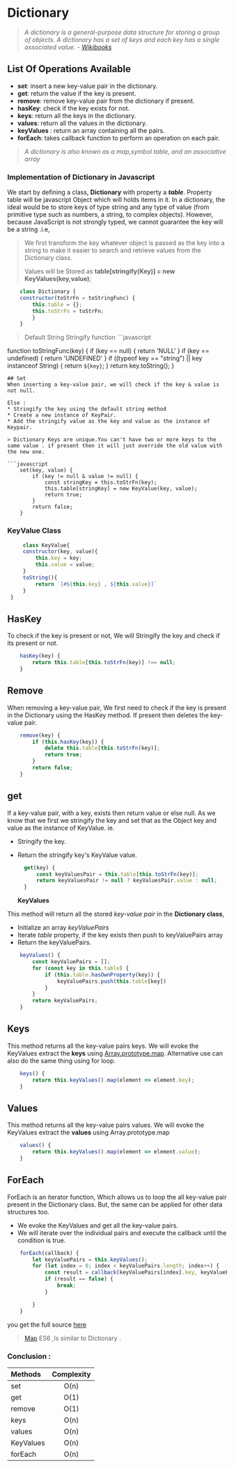 # Dictionary

> _A dictionary is a general-purpose data structure for storing a group of objects. A dictionary has a set of keys and each key has a single associated value._ - [_Wikibooks_](https://en.wikibooks.org/wiki/A-level_Computing/AQA/Paper_1/Fundamentals_of_data_structures/Dictionaries#:~:text=A%20dictionary%20is%20a%20general,has%20a%20single%20associated%20value.&text=Different%20languages%20enforce%20different%20type,often%20implemented%20as%20hash%20tables.)

## List Of Operations Available

* **set**: insert a new key-value pair in the dictionary.
* **get**: return the value if the key is present.
* **remove**: remove key-value pair from the dictionary if present.
* **hasKey**: check if the key exists for not.
* **keys**: return all the keys in the dictionary. 
* **values**: return all the values in the dictionary. 
* **keyValues** : return an array containing all the pairs.
* **forEach**:  takes callback function to perform an operation on each pair.

> _A dictionary is also known as a map,symbol table, and an associative array_

### Implementation of Dictionary in Javascript

We start by defining a class, **Dictionary** with property a _**table**_. Property table will be javascript Object which will holds items in it. In a dictionary, the ideal would be to store keys of type string and any type of value \(from primitive type such as numbers, a string, to complex objects\). However, because JavaScript is not strongly typed, we cannot guarantee the key will be a string .i.e,

> We first transform the key whatever object is passed as the key into a string to make it easier to search and retrieve values from the Dictionary class.
>
> Values will be Stored as **table\[stringify\(Key\)\] = new KeyValues\(key,value\)**;

```javascript
    class Dictionary {
    constructor(toStrFn = toStringFunc) {
        this.table = {};
        this.toStrFn = toStrFn;
        }
    }
```

> Default String Stringify function \`\`\`javascript

function toStringFunc\(key\) { if \(key == null\) { return 'NULL' } if \(key == undefined\) { return 'UNDEFINED' } if \(\(typeof key == "string"\) \|\| key instanceof String\) { return `${key}`; } return key.toString\(\); }

```text
## Set
When inserting a key-value pair, we will check if the key & value is not null. 

Else : 
* Stringify the key using the default string method
* Create a new instance of KeyPair.
* Add the stringify value as the key and value as the instance of Keypair.

> Dictionary Keys are unique.You can't have two or more keys to the same value . if present then it will just override the old value with the new one.

```javascript 
    set(key, value) {
        if (key != null & value != null) {
            const stringKey = this.toStrFn(key);
            this.table[stringKey] = new KeyValue(key, value);
            return true;
        }
        return false;
    }
```

### KeyValue Class

```javascript
     class KeyValue{
     constructor(key, value){
         this.key = key;
         this.value = value;
     }
     toString(){
         return `[#${this.key} , ${this.value}]`
     }
 }
```

## HasKey

To check if the key is present or not, We will Stringify the key and check if its present or not.

```javascript
    hasKey(key) {
        return this.table[this.toStrFn(key)] !== null;
    }
```

## Remove

When removing a key-value pair, We first need to check if the key is present in the Dictionary using the HasKey method. If present then deletes the key-value pair.

```javascript
    remove(key) {
        if (this.hasKey(key)) {
            delete this.table[this.toStrFn(key)];
            return true;
        }
        return false;
    }
```

## get

If a key-value pair, with a key, exists then return value or else null. As we know that we first we stringify the key and set that as the Object key and value as the instance of KeyValue. ie.

* Stringify the key. 
* Return the stringify key's KeyValue value.

  ```javascript
    get(key) {
        const keyValuesPair = this.table[this.toStrFn(key)];
        return keyValuesPair != null ? keyValuesPair.value : null;
    }
  ```

  **KeyValues**

This method will return all the stored _key-value pair_ in the **Dictionary class**,

* Initialize an array _keyValuePairs_
* Iterate _table_ property, if the key exists then push to  keyValuePairs array
* Return the keyValuePairs.

```javascript
    keyValues() {
        const keyValuePairs = [];
        for (const key in this.table) {
            if (this.table.hasOwnProperty(key)) {
                keyValuePairs.push(this.table[key])
            }
        }
        return keyValuePairs;
    }
```

## Keys

This method returns all the key-value pairs keys. We will evoke the KeyValues extract the **keys** using [Array.prototype.map](https://developer.mozilla.org/en-US/docs/Web/JavaScript/Reference/Global_Objects/Array/map). Alternative use can also do the same thing using for loop.

```javascript
    keys() {
        return this.keyValues().map(element => element.key);
    }
```

## Values

This method returns all the key-value pairs values. We will evoke the KeyValues extract the **values** using Array.prototype.map

```javascript
    values() {
        return this.keyValues().map(element => element.value);
    }
```

## ForEach

ForEach is an iterator function, Which allows us to loop the all key-value pair present in the Dictionary class. But, the same can be applied for other data structures too.

* We evoke the KeyValues and get all the key-value pairs.
* We will iterate over the individual pairs and execute the callback until the condition is true. 

```javascript
    forEach(callback) {
        let keyValuePairs = this.keyValues();
        for (let index = 0; index < keyValuePairs.length; index++) {
            const result = callback(keyValuePairs[index].key, keyValuePairs[index].value);
            if (result == false) {
                break;
            }

        }
    }
```

you get the full source [here](https://github.com/swarup260/Learning_Algorithms/blob/master/data_structure/Dictionary.js)

> [Map](https://developer.mozilla.org/en-US/docs/Web/JavaScript/Reference/Global_Objects/Map) ES6 ,Is similar to Dictionary .

### Conclusion :

| Methods | Complexity |
| :--- | :---: |
| set | O\(n\) |
| get | O\(1\) |
| remove | O\(1\) |
| keys | O\(n\) |
| values | O\(n\) |
| KeyValues | O\(n\) |
| forEach | O\(n\) |

